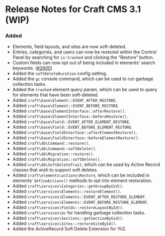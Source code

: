 # Release Notes for Craft CMS 3.1 (WIP)

### Added
- Elements, field layouts, and sites are now soft-deleted.
- Entries, categories, and users can now be restored within the Control Panel by searching for `is:trashed` and clicking the “Restore” button.
- Custom fields can now opt out of being included in elements’ search keywords. ([#2600](https://github.com/craftcms/cms/issues/2600))
- Added the `softDeleteDuration` config setting.
- Added the `gc` console command, which can be used to run garbage collection tasks.
- Added the `trashed` element query param, which can be used to query for elements that have been soft-deleted.
- Added `craft\base\Element::EVENT_AFTER_RESTORE`.
- Added `craft\base\Element::EVENT_BEFORE_RESTORE`.
- Added `craft\base\ElementInterface::afterRestore()`.
- Added `craft\base\ElementInterface::beforeRestore()`.
- Added `craft\base\Field::EVENT_AFTER_ELEMENT_RESTORE`.
- Added `craft\base\Field::EVENT_BEFORE_ELEMENT_RESTORE`.
- Added `craft\base\FieldInterface::afterElementRestore()`.
- Added `craft\base\FieldInterface::beforeElementRestore()`.
- Added `craft\db\Command::restore()`.
- Added `craft\db\Command::softDelete()`.
- Added `craft\db\Migration::restore()`.
- Added `craft\db\Migration::softDelete()`.
- Added `craft\db\SoftDeleteTrait`, which can be used by Active Record classes that wish to support soft deletes.
- Added `craft\elements\actions\Restore`, which can be included in elements’ `defineActions()` methods to opt into element restoration.
- Added `craft\services\Categories::getGroupByUid()`.
- Added `craft\services\Elements::restoreElement()`.
- Added `craft\services\Elements::EVENT_AFTER_RESTORE_ELEMENT`.
- Added `craft\services\Elements::EVENT_BEFORE_RESTORE_ELEMENT`.
- Added `craft\services\Fields::restoreLayoutById()`.
- Added `craft\services\Gc` for handling garbage collection tasks.
- Added `craft\services\Sections::getSectionByUid()`.
- Added `craft\services\Sites::restoreSiteById()`.
- Added the ActiveRecord Soft Delete Extension for Yii2.
